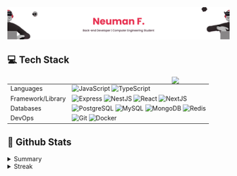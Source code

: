 <a href="https://neumanf.com">
    <img src="images/header.png">
</a>

## 💻 Tech Stack

<picture>
    <img align="right" width="26%" src=https://github-readme-stats.vercel.app/api/top-langs/?username=neumanf&theme=buefy&layout=compact&title_color=E83151&icon_color=E83151&langs_count=6&hide=Shell,Astro,C%23,Svelte,SCSS,CSS,HTML,QML">
</picture>

|  |  |
|--|--|
| Languages | <img src="https://img.shields.io/badge/JavaScript-381D2A?style=flat-square&logo=javascript&logoColor=E83151" alt="JavaScript" /> <img src="https://img.shields.io/badge/TypeScript-381D2A?style=flat-square&logo=typescript&logoColor=E83151" alt="TypeScript" /> |
| Framework/Library | <img src="https://img.shields.io/badge/Express-381D2A?style=flat-square&logo=express&logoColor=E83151" alt="Express" /> <img src="https://img.shields.io/badge/NestJS-381D2A?style=flat-square&logo=nestjs&logoColor=E83151" alt="NestJS" /> <img src="https://img.shields.io/badge/React-381D2A?style=flat-square&logo=react&logoColor=E83151" alt="React" /> <img src="https://img.shields.io/badge/NextJS-381D2A?style=flat-square&logo=next.js&logoColor=E83151" alt="NextJS" /> |
| Databases | <img src="https://img.shields.io/badge/PostgreSQL-381D2A?style=flat-square&logo=postgresql&logoColor=E83151" alt="PostgreSQL" /> <img src="https://img.shields.io/badge/MySQL-381D2A?style=flat-square&logo=mysql&logoColor=E83151" alt="MySQL" /> <img src="https://img.shields.io/badge/MongoDB-381D2A?style=flat-square&logo=mongodb&logoColor=E83151" alt="MongoDB" />  <img src="https://img.shields.io/badge/Redis-381D2A?style=flat-square&logo=redis&logoColor=E83151" alt="Redis" /> |
| DevOps | <img src="https://img.shields.io/badge/Git-381D2A?style=flat-square&logo=git&logoColor=E83151" alt="Git" /> <img src="https://img.shields.io/badge/Docker-381D2A?style=flat-square&logo=docker&logoColor=E83151" alt="Docker" /> |

## 📃 Github Stats

<details>

<summary>Summary</summary>

<img height="180em" src="https://github-readme-stats.vercel.app/api?username=neumanf&theme=buefy&show_icons=true&include_all_commits=true&title_color=E83151&icon_color=E83151" />

</details>

<details>

<summary>Streak</summary>

[![GitHub Streak](https://streak-stats.demolab.com?user=neumanf&theme=buefy)](https://github.com/neumanf)

</details>
